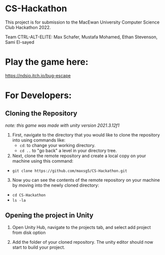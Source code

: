 # CS-Hackathon
This project is for submission to the MacEwan University Computer Science Club Hackathon 2022.

Team CTRL-ALT-ELITE: Max Schafer, Mustafa Mohamed, Ethan Stevenson, Sami El-sayed 

# Play the game here:
https://ndsio.itch.io/bug-escape 

# For Developers:

## Cloning the Repository
*note: this game was made with unity version 2021.3.12f1*
1.  First, navigate to the directory that you would like to clone the repository into using commands like:
    -   `cd`: to change your working directory.
    -   `cd ..`  to "go back" a level in your directory tree.
2.  Next, clone the remote repository and create a local copy on your machine using this command:

-   `git clone https://github.com/maxsg5/CS-Hackathon.git`

3.  Now you can see the contents of the remote repository on your machine by moving into the newly cloned directory:

-   `cd CS-Hackathon`
-   `ls -la`

## Opening the project in Unity
1. Open Unity Hub, navigate to the projects tab, and select add project from disk option

2. Add the folder of your cloned repository. The unity editor should now start to build your project.
	
